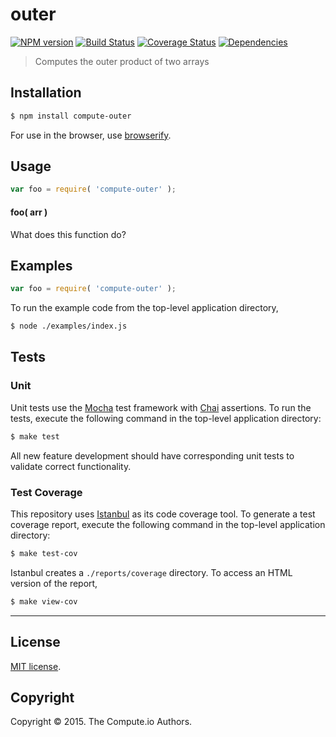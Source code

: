 outer
===
[![NPM version][npm-image]][npm-url] [![Build Status][travis-image]][travis-url] [![Coverage Status][coveralls-image]][coveralls-url] [![Dependencies][dependencies-image]][dependencies-url]

> Computes the outer product of two arrays


## Installation

``` bash
$ npm install compute-outer
```

For use in the browser, use [browserify](https://github.com/substack/node-browserify).


## Usage

``` javascript
var foo = require( 'compute-outer' );
```

#### foo( arr )

What does this function do?


## Examples

``` javascript
var foo = require( 'compute-outer' );
```

To run the example code from the top-level application directory,

``` bash
$ node ./examples/index.js
```


## Tests

### Unit

Unit tests use the [Mocha](http://mochajs.org/) test framework with [Chai](http://chaijs.com) assertions. To run the tests, execute the following command in the top-level application directory:

``` bash
$ make test
```

All new feature development should have corresponding unit tests to validate correct functionality.


### Test Coverage

This repository uses [Istanbul](https://github.com/gotwarlost/istanbul) as its code coverage tool. To generate a test coverage report, execute the following command in the top-level application directory:

``` bash
$ make test-cov
```

Istanbul creates a `./reports/coverage` directory. To access an HTML version of the report,

``` bash
$ make view-cov
```


---
## License

[MIT license](http://opensource.org/licenses/MIT).


## Copyright

Copyright &copy; 2015. The Compute.io Authors.


[npm-image]: http://img.shields.io/npm/v/compute-outer.svg
[npm-url]: https://npmjs.org/package/compute-outer

[travis-image]: http://img.shields.io/travis/compute-io/outer/master.svg
[travis-url]: https://travis-ci.org/compute-io/outer

[coveralls-image]: https://img.shields.io/coveralls/compute-io/outer/master.svg
[coveralls-url]: https://coveralls.io/r/compute-io/outer?branch=master

[dependencies-image]: http://img.shields.io/david/compute-io/outer.svg
[dependencies-url]: https://david-dm.org/compute-io/outer

[dev-dependencies-image]: http://img.shields.io/david/dev/compute-io/outer.svg
[dev-dependencies-url]: https://david-dm.org/dev/compute-io/outer

[github-issues-image]: http://img.shields.io/github/issues/compute-io/outer.svg
[github-issues-url]: https://github.com/compute-io/outer/issues
